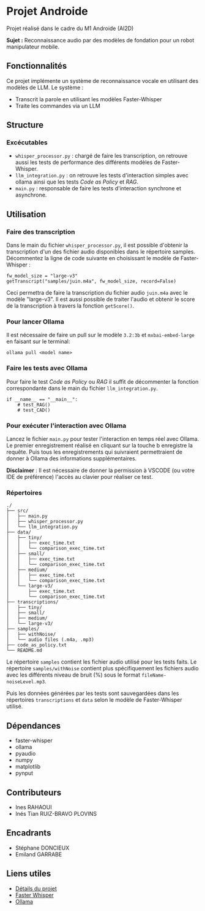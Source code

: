# Projet Androide
Projet réalisé dans le cadre du M1 Androide (AI2D)

**Sujet :** Reconnaissance audio par des modèles de fondation pour un robot manipulateur mobile.

## Fonctionnalités
Ce projet implémente un système de reconnaissance vocale en utilisant des modèles de LLM. Le système :
- Transcrit la parole en utilisant les modèles Faster-Whisper
- Traite les commandes via un LLM

## Structure
### Excécutables
- ```whisper_processor.py``` :  chargé de faire les transcription, on retrouve aussi les tests de performance des différents modèles de Faster-Whisper.
- ```llm_integration.py``` : on retrouve les tests d'interaction simples avec ollama ainsi que les tests _Code as Policy_ et _RAG_.
- ```main.py``` : responsable de faire les tests d'interaction synchrone et asynchrone.

## Utilisation
### Faire des transcription
Dans le main du fichier ```whisper_processor.py```, il est possible d'obtenir la transcription d'un des fichier audio disponibles dans le répertoire samples. Décommentez la ligne de code suivante en choisissant le modèle de Faster-Whisper :
````
fw_model_size = "large-v3"
getTranscript("samples/juin.m4a", fw_model_size, record=False)
````
Ceci permettra de faire la transcription du fichier audio ```juin.m4a``` avec le modèle "large-v3". Il est aussi possible de traiter l'audio et obtenir le score de la transcription à travers la fonction ```getScore()```.

### Pour lancer Ollama
Il est nécessaire de faire un pull sur le modèle ```3.2:3b``` et ```mxbai-embed-large``` en faisant sur le terminal:
```
ollama pull <model name>
```

### Faire les tests avec Ollama
Pour faire le test _Code as Policy_ ou _RAG_ il suffit de décommenter la fonction correspondante dans le main du fichier ```llm_integration.py```.
```
if __name__ == "__main__":
    # test_RAG()
    # test_CAD()
```
### Pour exécuter l'interaction avec Ollama
Lancez le fichier ```main.py``` pour tester l'interaction en temps réel avec Ollama. Le premier enregistrement réalisé en cliquant sur la touche b enregistre la requête. Puis tous les enregistrements qui suivraient permettraient de donner à Ollama des informations supplémentaires. 

**Disclaimer** : Il est nécessaire de donner la permission à VSCODE (ou votre IDE de préférence) l'accès au clavier pour réaliser ce test.

### Répertoires
```
./
├── src/
│   ├── main.py
│   ├── whisper_processor.py
│   └── llm_integration.py
├── data/
│   ├── tiny/
│   │   ├── exec_time.txt
│   │   └── comparison_exec_time.txt
│   ├── small/
│   │   ├── exec_time.txt
│   │   └── comparison_exec_time.txt
│   ├── medium/
│   │   ├── exec_time.txt
│   │   └── comparison_exec_time.txt
│   └── large-v3/
│       ├── exec_time.txt
│       └── comparison_exec_time.txt
├── transcriptions/
│   ├── tiny/
│   ├── small/
│   ├── medium/
│   └── large-v3/
├── samples/
│   ├── withNoise/
│   └── audio files (.m4a, .mp3)
├── code_as_policy.txt
└── README.md
```

Le répertoire ```samples``` contient les fichier audio utilisé pour les tests faits. Le répertoire ```samples/withNoise``` contient plus spécifiquement les fichiers audio avec les différents niveau de bruit (%) sous le format ```fileName-noiseLevel.mp3```.

Puis les données générées par les tests sont sauvegardées dans les répertoires ```transcriptions``` et ```data``` selon le modèle de Faster-Whisper utilisé.

## Dépendances
- faster-whisper
- ollama
- pyaudio
- numpy
- matplotlib
- pynput

## Contributeurs 
- Ines RAHAOUI
- Inés Tian RUIZ-BRAVO PLOVINS

## Encadrants
- Stéphane DONCIEUX
- Emiland GARRABE

## Liens utiles
- [Détails du projet](https://androide.lip6.fr/node/743)
- [Faster Whisper](https://github.com/SYSTRAN/faster-whisper)
- [Ollama](https://github.com/ollama/ollama)

